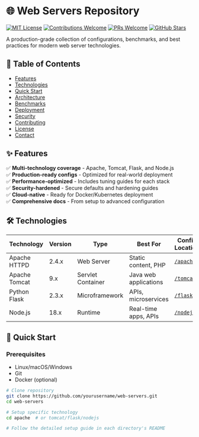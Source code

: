 # 🌐 Web Servers Repository

[![MIT License](https://img.shields.io/badge/license-MIT-blue.svg)](LICENSE)
[![Contributions Welcome](https://img.shields.io/badge/contributions-welcome-brightgreen.svg)](CONTRIBUTING.md)
[![PRs Welcome](https://img.shields.io/badge/PRs-welcome-brightgreen.svg)](https://github.com/yourusername/web-servers/pulls)
[![GitHub Stars](https://img.shields.io/github/stars/yourusername/web-servers)](https://github.com/yourusername/web-servers/stargazers)

A production-grade collection of configurations, benchmarks, and best practices for modern web server technologies.

## 📌 Table of Contents

- [Features](#-features)
- [Technologies](#-technologies)
- [Quick Start](#-quick-start)
- [Architecture](#-architecture)
- [Benchmarks](#-benchmarks)
- [Deployment](#-deployment)
- [Security](#-security)
- [Contributing](#-contributing)
- [License](#-license)
- [Contact](#-contact)

## ✨ Features

✅ **Multi-technology coverage** - Apache, Tomcat, Flask, and Node.js  
✅ **Production-ready configs** - Optimized for real-world deployment  
✅ **Performance-optimized** - Includes tuning guides for each stack  
✅ **Security-hardened** - Secure defaults and hardening guides  
✅ **Cloud-native** - Ready for Docker/Kubernetes deployment  
✅ **Comprehensive docs** - From setup to advanced configuration  

## 🛠 Technologies

| Technology       | Version | Type              | Best For                      | Config Location           |
|------------------|---------|-------------------|-------------------------------|---------------------------|
| Apache HTTPD     | 2.4.x   | Web Server        | Static content, PHP           | [`/apache`](/apache)      |
| Apache Tomcat    | 9.x     | Servlet Container | Java web applications         | [`/tomcat`](/tomcat)      |
| Python Flask     | 2.3.x   | Microframework    | APIs, microservices           | [`/flask`](/flask)       |
| Node.js          | 18.x    | Runtime           | Real-time apps, APIs          | [`/nodejs`](/nodejs)      |

## 🚀 Quick Start

### Prerequisites

- Linux/macOS/Windows
- Git
- Docker (optional)

```bash
# Clone repository
git clone https://github.com/yourusername/web-servers.git
cd web-servers

# Setup specific technology
cd apache  # or tomcat/flask/nodejs

# Follow the detailed setup guide in each directory's README